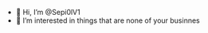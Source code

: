 - 👋 Hi, I’m @Sepi0lV1
- 👀 I’m interested in things that are none of your businnes
<!---
Sepi0lV1/Sepi0lV1 is a ✨ special ✨ repository because its `README.md` (this file) appears on your GitHub profile.
You can click the Preview link to take a look at your changes.
--->
